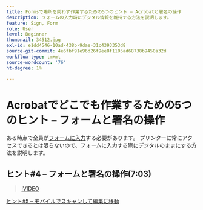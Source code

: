 ```yaml
---
title: Formsで場所を問わず作業するための5つのヒント – Acrobatと署名の操作
description: フォームの入力時にデジタル情報を維持する方法を説明します。
feature: Sign, Form
role: User
level: Beginner
thumbnail: 34512.jpg
exl-id: e1dd4546-10ad-438b-9dae-31c4393353d8
source-git-commit: 4e6fbf91e96d26f9ee8f1105ad68738b9450a32d
workflow-type: tm+mt
source-wordcount: '76'
ht-degree: 1%

---
```


# Acrobatでどこでも作業するための5つのヒント – フォームと署名の操作

ある時点で全員が[フォームに入力](https://www.adobe.com/jp/acrobat/online/sign-pdf.html)する必要があります。 プリンターに常にアクセスできるとは限らないので、フォームに入力する際にデジタルのままにする方法を説明します。

## ヒント#4 – フォームと署名の操作(7:03)

>[!VIDEO](https://video.tv.adobe.com/v/34512?quality=12&learn=on&hidetitle=true)

[ヒント#5 – モバイルでスキャンして編集に移動](scan-and-edit-on-mobile.md)